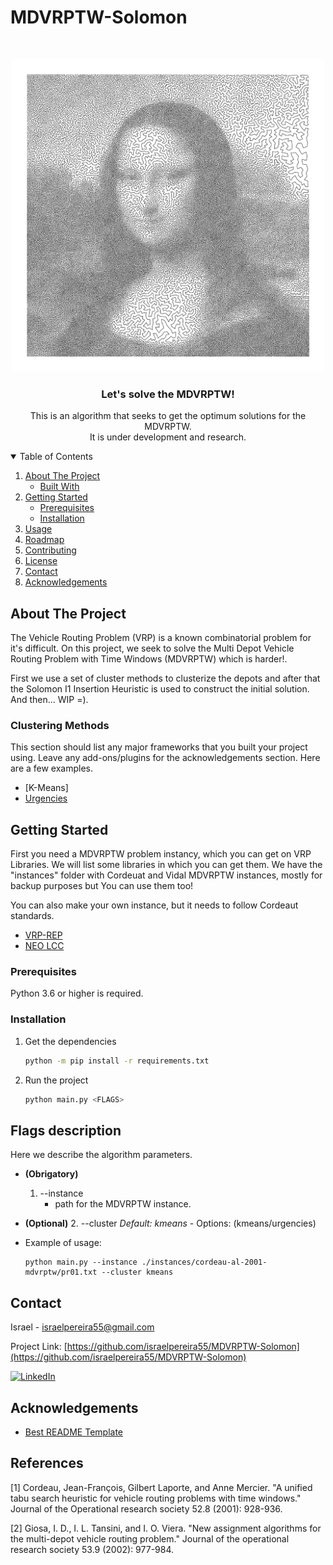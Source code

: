 # MDVRPTW-Solomon

<!--
*** Thanks for checking out the Best-README-Template. If you have a suggestion
*** that would make this better, please fork the repo and create a pull request
*** or simply open an issue with the tag "enhancement".
*** Thanks again! Now go create something AMAZING! :D
-->



<!-- PROJECT SHIELDS -->
<!--
*** I'm using markdown "reference style" links for readability.
*** Reference links are enclosed in brackets [ ] instead of parentheses ( ).
*** See the bottom of this document for the declaration of the reference variables
*** for contributors-url, forks-url, etc. This is an optional, concise syntax you may use.
*** https://www.markdownguide.org/basic-syntax/#reference-style-links
-->



<!-- PROJECT LOGO -->
<br />
<p align="center">
  <a href="https://github.com/israelpereira55/MDVRPTW-Solomon">
    <img src="images/mona-lisa100K.gif" alt="Logo" width="500" height="500">
  </a>

  <h3 align="center">Let's solve the MDVRPTW!</h3>

  <p align="center">
    This is an algorithm that seeks to get the optimum solutions for the MDVRPTW. 
    <br />
    It is under development and research.
    <br />
  </p>
</p>



<!-- TABLE OF CONTENTS -->
<details open="open">
  <summary>Table of Contents</summary>
  <ol>
    <li>
      <a href="#about-the-project">About The Project</a>
      <ul>
        <li><a href="#built-with">Built With</a></li>
      </ul>
    </li>
    <li>
      <a href="#getting-started">Getting Started</a>
      <ul>
        <li><a href="#prerequisites">Prerequisites</a></li>
        <li><a href="#installation">Installation</a></li>
      </ul>
    </li>
    <li><a href="#usage">Usage</a></li>
    <li><a href="#roadmap">Roadmap</a></li>
    <li><a href="#contributing">Contributing</a></li>
    <li><a href="#license">License</a></li>
    <li><a href="#contact">Contact</a></li>
    <li><a href="#acknowledgements">Acknowledgements</a></li>
  </ol>
</details>



<!-- ABOUT THE PROJECT -->
## About The Project

The Vehicle Routing Problem (VRP) is a known combinatorial problem for it's difficult. On this project, we seek to solve the Multi Depot Vehicle Routing Problem with Time Windows (MDVRPTW) which is harder!. 

First we use a set of cluster methods to clusterize the depots and after that the Solomon I1 Insertion Heuristic is used to construct the initial solution. And then... WIP =).



### Clustering Methods

This section should list any major frameworks that you built your project using. Leave any add-ons/plugins for the acknowledgements section. Here are a few examples.
* [K-Means]
* [Urgencies](https://jquery.com)



<!-- GETTING STARTED -->
## Getting Started

First you need a MDVRPTW problem instancy, which you can get on VRP Libraries.
We will list some libraries in which you can get them. We have the "instances" folder with Cordeuat and Vidal MDVRPTW instances, mostly for backup purposes but You can use them too!

You can also make your own instance, but it needs to follow Cordeaut standards. 

* [VRP-REP](http://www.vrp-rep.org/variants/item/mdvrptw.html)
* [NEO LCC](https://neo.lcc.uma.es/vrp/vrp-instances/multiple-depot-vrp-instances/)

### Prerequisites

Python 3.6 or higher is required.


### Installation

1. Get the dependencies
   ```sh
   python -m pip install -r requirements.txt
   ```
2. Run the project
   ```sh
   python main.py <FLAGS>
   ```



<!-- USAGE EXAMPLES -->
## Flags description

Here we describe the algorithm parameters.

- **(Obrigatory)**
    1. --instance 
        - path for the MDVRPTW instance.

- **(Optional)**
    2. --cluster _Default: kmeans_
        - Options: (kmeans/urgencies)


* Example of usage:
   ```
   python main.py --instance ./instances/cordeau-al-2001-mdvrptw/pr01.txt --cluster kmeans
   ```


<!-- CONTACT -->
## Contact

Israel - israelpereira55@gmail.com

Project Link: [https://github.com/israelpereira55/MDVRPTW-Solomon](https://github.com/israelpereira55/MDVRPTW-Solomon)

[![LinkedIn][linkedin-shield]][linkedin-url]



<!-- ACKNOWLEDGEMENTS -->
## Acknowledgements
* [Best README Template](https://github.com/israelpereira55/MDVRPTW-Solomon)


## References

[1] Cordeau, Jean-François, Gilbert Laporte, and Anne Mercier. "A unified tabu search heuristic for vehicle routing problems with time windows." Journal of the Operational research society 52.8 (2001): 928-936.

[2] Giosa, I. D., I. L. Tansini, and I. O. Viera. "New assignment algorithms for the multi-depot vehicle routing problem." Journal of the operational research society 53.9 (2002): 977-984.




<!-- MARKDOWN LINKS & IMAGES -->
<!-- https://www.markdownguide.org/basic-syntax/#reference-style-links -->
[contributors-shield]: https://img.shields.io/github/contributors/israelpereira55/MDVRPTW-Solomon.svg?style=for-the-badge
[contributors-url]: https://github.com/israelpereira55/MDVRPTW-Solomon/graphs/contributors
[forks-shield]: https://img.shields.io/github/forks/israelpereira55/MDVRPTW-Solomon.svg?style=for-the-badge
[forks-url]: https://github.com/israelpereira55/MDVRPTW-Solomon/network/members
[stars-shield]: https://img.shields.io/github/stars/israelpereira55/MDVRPTW-Solomon.svg?style=for-the-badge
[stars-url]: https://github.com/israelpereira55/MDVRPTW-Solomon/stargazers
[issues-shield]: https://img.shields.io/github/issues/israelpereira55/MDVRPTW-Solomon.svg?style=for-the-badge
[issues-url]: https://github.com/israelpereira55/MDVRPTW-Solomon/issues
[license-shield]: https://img.shields.io/github/license/israelpereira55/MDVRPTW-Solomon.svg?style=for-the-badge
[license-url]: https://github.com/israelpereira55/MDVRPTW-Solomon/blob/master/LICENSE.txt
[linkedin-shield]: https://img.shields.io/badge/-LinkedIn-black.svg?style=for-the-badge&logo=linkedin&colorB=555
[linkedin-url]: https://www.linkedin.com/in/israel-souza-06737118b/
[product-screenshot]: images/screenshot.png
